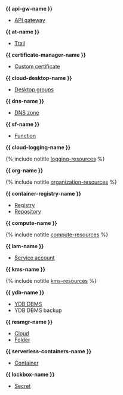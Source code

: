 **{{ api-gw-name }}**
* [API gateway](../../../api-gateway/concepts/index.md)

**{{ at-name }}**
* [Trail](../../../audit-trails/concepts/trail.md)

**{{ certificate-manager-name }}**
* [Custom certificate](../../../certificate-manager/concepts/imported-certificate.md)

**{{ cloud-desktop-name }}**
* [Desktop groups](../../../cloud-desktop/concepts/desktops-and-groups.md)

**{{ dns-name }}**
* [DNS zone](../../../dns/operations/zone-access.md)

**{{ sf-name }}**
* [Function](../../../functions/operations/function/role-add.md)

**{{ cloud-logging-name }}**

{% include notitle [logging-resources](../../../_includes/iam/resources-with-access-control/logging.md) %}

**{{ org-name }}**

{% include notitle [organization-resources](../../../_includes/iam/resources-with-access-control/organization.md) %}

**{{ container-registry-name }}**
* [Registry](../../../container-registry/operations/roles/grant.md)
* [Repository](../../../container-registry/operations/roles/grant.md)

**{{ compute-name }}**

{% include notitle [compute-resources](../../../_includes/iam/resources-with-access-control/compute.md) %}

**{{ iam-name }}**
* [Service account](../../../iam/operations/sa/assign-role-for-sa.md)

**{{ kms-name }}**

{% include notitle [kms-resources](../../../_includes/iam/resources-with-access-control/kms.md) %}

**{{ ydb-name }}**
* [YDB DBMS](../../../ydb/operations/manage-databases.md#add-access-binding)
* YDB DBMS backup

**{{ resmgr-name }}**
* [Cloud](../../../resource-manager/operations/cloud/set-access-bindings.md)
* [Folder](../../../resource-manager/operations/folder/set-access-bindings.md)

**{{ serverless-containers-name }}**
* [Container](../../../serverless-containers/operations/role-add.md)

**{{ lockbox-name }}**
* [Secret](../../../lockbox/operations/secret-access.md)
